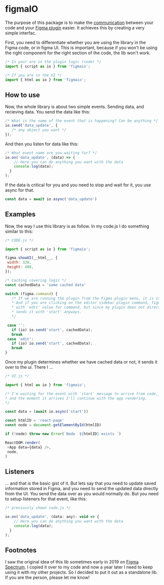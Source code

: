 # figmaIO

The purpose of this package is to make the [communication](https://www.figma.com/plugin-docs/how-plugins-run/) between your code and your [Figma plugin](https://www.figma.com/plugin-docs/intro/) easier. It achieves this by creating a very simple interfac.

First, you need to differentiate whether you are using the library in the Figma code, or in figma UI. This is important, because if you won't be using the right component for the right section of the code, the lib won't work.

```js
/* In your are in the plugin logic (code) */
import { script as io } from 'figmaio';

/* If you are in the UI */
import { html as io } from 'figmaio';
```

## How to use

Now, the whole library is about two simple events. Sending data, and recieving data. You send the data like this:

```js
/* What is the name of the event that is happening? Can be anything */
io.send('data_update', {
   /* any object you want */
});
```

And then you listen for data like this:

```js
/* What event name are you waiting for? */
io.on('data_update', (data) => {
    // Here you can do anything you want with the data
    console.log(data);
  }
);
```

If the data is critical for you and you need to stop and wait for it, you use async for that.

```js
const data = await io.async('data_update')
```

## Examples

Now, the way I use this library is as follow. In my code.js I do something similar to this:


```js
/* CODE.js */

import { script as io } from 'figmaio';

figma.showUI(__html__, {
 width: 320,
 height: 480,
});

/* Caching covering logic */
const cachedData = 'some cached data'

switch (figma.command) {
   /* If we are running the plugin from the Figma plugin menu, it is starting with no command.
   * And if you are clicking on the editor sidebar plugin command, figma starts the plugin
   * with 'edit' value for command, but since my plugin does not directly benefit from it, it just
   * sends it with 'start' anyways.
   */

 case '':
   if (io) io.send('start', cachedData);
   break
 case 'edit':
   if (io) io.send('start', cachedData);
   break
}
```

Once my plugin determines whether we have cached data or not, it sends it over to the ui. There I ...

```js
/* UI.js */

import { html as io } from 'figmaio';

/* I'm waiting for the event with 'start' message to arrive from code.js
* and the moment it arrives I'll continue with the app rendering.
*/

const data = (await io.async('start'))

const htmlID = 'react-page'
const node = document.getElementById(htmlID)

if (!node) throw new Error(`Node  ${htmlID} exists `)

ReactDOM.render(
 <App data={data} />,
 node,
)
```

## Listeners

... and that is the basic gist of it. But lets say that you need to update saved information stored in Figma, and you need to send the updated data directly from the UI. You send the data over as you would normally do. But you need to setup listeners for that event, like this:


```js
/* previously shown code.js */

io.on('data_update', (data: any): void => {
    // Here you can do anything you want with the data
    console.log(data);
  }
);
```

## Footnotes

I saw the original idea of this lib sometimes early in 2019 on [Figma Spectrum](https://spectrum.chat/figma?tab=posts). I copied it over to my code and now a year later I need to keep using it with my other projects. So I decided to put it out as a standalone lib. If you are the person, please let me know!
